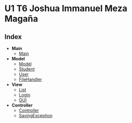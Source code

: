 # U1 T6 Joshua Immanuel Meza Magaña

## Index

- **Main**
    - [Main](./src/com/company/main/Main.java)
- **Model**
    - [Model](./src/com/company/model/Model.java)
    - [Student](./src/com/company/model/Student.java)
    - [User](./src/com/company/model/User.java)
    - [FileHandler](./src/com/company/model/FileHandler.java)
- **View**
    - [List](./src/com/company/view/List.java)
    - [Login](./src/com/company/view/Login.java)
    - [GUI](./src/com/company/view/GUI.java)
- **Controller**
    - [Controller](./src/com/company/controller/Controller.java)
    - [SavingException](./src/com/company/controller/SavingException.java)